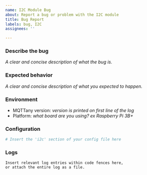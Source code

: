 ```yaml
---
name: I2C Module Bug
about: Report a bug or problem with the I2C module
title: Bug Report
labels: bug, I2C
assignees: ''

---
```


### Describe the bug
*A clear and concise description of what the bug is.*

### Expected behavior
*A clear and concise description of what you expected to happen.*

### Environment
- MQTTany version: *version is printed on first line of the log*
- Platform: *what board are you using? ex Raspberry Pi 3B+*

### Configuration
```yaml
# Insert the 'i2c' section of your config file here
```

### Logs
```text
Insert relevant log entries within code fences here,
or attach the entire log as a file.
```
